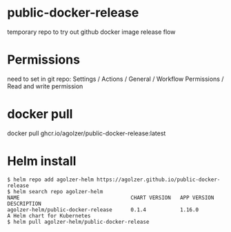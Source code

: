 # public-docker-release

temporary repo to try out github docker image release flow

# Permissions

need to set in git repo: Settings / Actions / General / Workflow Permissions / Read and write permission

# docker pull

docker pull ghcr.io/agolzer/public-docker-release:latest

# Helm install

```
$ helm repo add agolzer-helm https://agolzer.github.io/public-docker-release
$ helm search repo agolzer-helm
NAME                                    CHART VERSION   APP VERSION     DESCRIPTION
agolzer-helm/public-docker-release      0.1.4           1.16.0          A Helm chart for Kubernetes
$ helm pull agolzer-helm/public-docker-release
```
